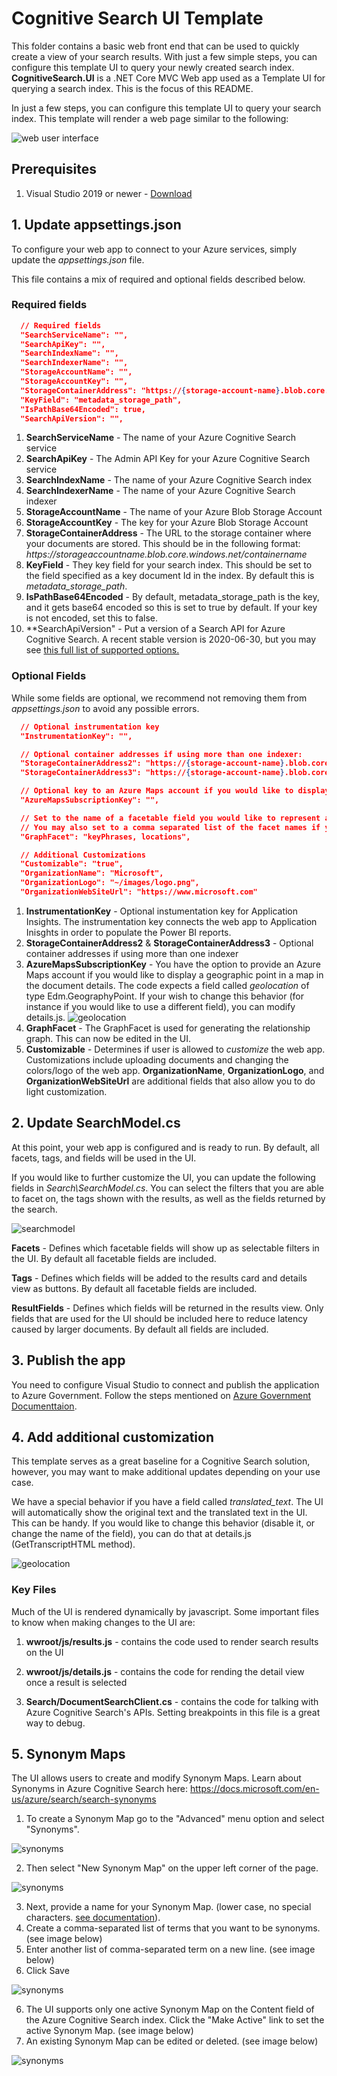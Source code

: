 # Cognitive Search UI Template
This folder contains a basic web front end that can be used to quickly create a view of your search results.  With just a few simple steps, you can configure this template UI to query your newly created search index. **CognitiveSearch.UI** is a .NET Core MVC Web app used as a Template UI for querying a search index. This is the focus of this README.

In just a few steps, you can configure this template UI to query your search index. This template will render a web page similar to the following:

![web user interface](../images/WebUI.jpg)

## Prerequisites

1. Visual Studio 2019 or newer - [Download](https://visualstudio.microsoft.com/downloads/)

## 1. Update appsettings.json

To configure your web app to connect to your Azure services, simply update the *appsettings.json* file.

This file contains a mix of required and optional fields described below.

### Required fields

```json
  // Required fields
  "SearchServiceName": "",
  "SearchApiKey": "",
  "SearchIndexName": "",
  "SearchIndexerName": "",
  "StorageAccountName": "",
  "StorageAccountKey": "",
  "StorageContainerAddress": "https://{storage-account-name}.blob.core.windows.net/{container-name}",
  "KeyField": "metadata_storage_path",
  "IsPathBase64Encoded": true,
  "SearchApiVersion": "",
```

1. **SearchServiceName** - The name of your Azure Cognitive Search service
2. **SearchApiKey** - The Admin API Key for your Azure Cognitive Search service
3. **SearchIndexName** - The name of your Azure Cognitive Search index
4. **SearchIndexerName** - The name of your Azure Cognitive Search indexer
5. **StorageAccountName** - The name of your Azure Blob Storage Account
6. **StorageAccountKey** - The key for your Azure Blob Storage Account
7. **StorageContainerAddress** - The URL to the storage container where your documents are stored. This should be in the following format: *https://*storageaccountname*.blob.core.windows.net/*containername**
8. **KeyField** - They key field for your search index. This should be set to the field specified as a key document Id in the index. By default this is *metadata_storage_path*.
9. **IsPathBase64Encoded** - By default, metadata_storage_path is the key, and it gets base64 encoded so this is set to true by default. If your key is not encoded, set this to false.
10. **SearchApiVersion" - Put a version of a Search API for Azure Cognitive Search.  A recent stable version is 2020-06-30, but you may see [this full list of supported options.](https://docs.microsoft.com/en-us/rest/api/searchservice/search-service-api-versions)

### Optional Fields

While some fields are optional, we recommend not removing them from *appsettings.json* to avoid any possible errors.

```json
  // Optional instrumentation key
  "InstrumentationKey": "",

  // Optional container addresses if using more than one indexer:
  "StorageContainerAddress2": "https://{storage-account-name}.blob.core.windows.net/{container-name}",
  "StorageContainerAddress3": "https://{storage-account-name}.blob.core.windows.net/{container-name}",

  // Optional key to an Azure Maps account if you would like to display the geoLocation field in a map
  "AzureMapsSubscriptionKey": "",

  // Set to the name of a facetable field you would like to represent as a graph.
  // You may also set to a comma separated list of the facet names if you would like more than one facet type on the graph.
  "GraphFacet": "keyPhrases, locations",

  // Additional Customizations
  "Customizable": "true",
  "OrganizationName": "Microsoft",
  "OrganizationLogo": "~/images/logo.png",
  "OrganizationWebSiteUrl": "https://www.microsoft.com"

```

1. **InstrumentationKey** - Optional instumentation key for Application Insights. The instrumentation key connects the web app to Application Inisghts in order to populate the Power BI reports.
2. **StorageContainerAddress2** & **StorageContainerAddress3** - Optional container addresses if using more than one indexer
3. **AzureMapsSubscriptionKey** - You have the option to provide an Azure Maps account if you would like to display a geographic point in a map in the document details. The code expects a field called *geolocation* of type Edm.GeographyPoint. If your wish to change this behavior (for instance if you would like to use a different field), you can modify details.js.
![geolocation](../images/geolocation.png)
4. **GraphFacet** - The GraphFacet is used for generating the relationship graph. This can now be edited in the UI.
5. **Customizable** - Determines if user is allowed to *customize* the web app. Customizations include uploading documents and changing the colors/logo of the web app. **OrganizationName**,  **OrganizationLogo**, and **OrganizationWebSiteUrl** are additional fields that also allow you to do light customization.

## 2. Update SearchModel.cs

At this point, your web app is configured and is ready to run. By default, all facets, tags, and fields will be used in the UI.

If you would like to further customize the UI, you can update the following fields in *Search\SearchModel.cs*. You can select the filters that you are able to facet on, the tags shown with the results, as well as the fields returned by the search.

![searchmodel](../images/SearchModel.png)

**Facets** - Defines which facetable fields will show up as selectable filters in the UI. By default all facetable fields are included.

**Tags** - Defines which fields will be added to the results card and details view as buttons. By default all facetable fields are included.

**ResultFields** - Defines which fields will be returned in the results view. Only fields that are used for the UI should be included here to reduce latency caused by larger documents. By default all fields are included.

## 3. Publish the app

You need to configure Visual Studio to connect and publish the application to Azure Government. Follow the steps mentioned on [Azure Government Documenttaion](https://docs.microsoft.com/en-us/azure/azure-government/documentation-government-connect-vs).


## 4. Add additional customization

This template serves as a great baseline for a Cognitive Search solution, however, you may want to make additional updates depending on your use case.

We have a special behavior if you have a field called *translated_text*. The UI will automatically show the original text and the translated text in the UI. This can be handy. If you would like to change this behavior (disable it, or change the name of the field), you can do that at details.js (GetTranscriptHTML method).

![geolocation](../images/translated.png)

### Key Files

Much of the UI is rendered dynamically by javascript. Some important files to know when making changes to the UI are:

1. **wwroot/js/results.js** - contains the code used to render search results on the UI

2. **wwroot/js/details.js** - contains the code for rending the detail view once a result is selected

3. **Search/DocumentSearchClient.cs** - contains the code for talking with Azure Cognitive Search's APIs. Setting breakpoints in this file is a great way to debug.


## 5. Synonym Maps
The UI allows users to create and modify Synonym Maps.  Learn about Synonyms in Azure Cognitive Search here: https://docs.microsoft.com/en-us/azure/search/search-synonyms

1. To create a Synonym Map go to the "Advanced" menu option and select "Synonyms". 

![synonyms](../images/synonyms-1.png)

2. Then select "New Synonym Map" on the upper left corner of the page.

![synonyms](../images/synonyms-2.png)

3. Next, provide a name for your Synonym Map.  (lower case, no special characters. [see documentation](https://docs.microsoft.com/en-us/azure/search/search-synonyms)).  
4. Create a comma-separated list of terms that you want to be synonyms.  (see image below)
5. Enter another list of comma-separated term on a new line. (see image below)
6. Click Save

![synonyms](../images/synonyms-4.png)

6. The UI supports only one active Synonym Map on the Content field of the Azure Cognitive Search index.  Click the "Make Active" link to set the active Synonym Map. (see image below)
7. An existing Synonym Map can be edited or deleted.  (see image below)

![synonyms](../images/synonyms-6.png)
